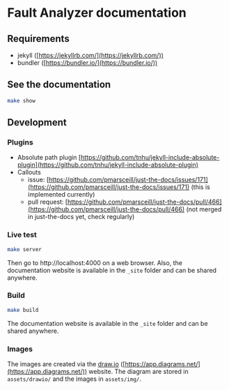 # Fault Analyzer documentation

## Requirements
- jekyll ([https://jekyllrb.com/](https://jekyllrb.com/))
- bundler ([https://bundler.io/](https://bundler.io/))

## See the documentation
```sh
make show
```

## Development
### Plugins
- Absolute path plugin [https://github.com/tnhu/jekyll-include-absolute-plugin](https://github.com/tnhu/jekyll-include-absolute-plugin)
- Callouts 
  - issue: [https://github.com/pmarsceill/just-the-docs/issues/171](https://github.com/pmarsceill/just-the-docs/issues/171) (this is implemented currently)
  - pull request: [https://github.com/pmarsceill/just-the-docs/pull/466](https://github.com/pmarsceill/just-the-docs/pull/466) (not merged in just-the-docs yet, check regularly)

### Live test
```sh
make server
```
Then go to http://localhost:4000 on a web browser. 
Also, the documentation website is available in the `_site` folder and can be shared anywhere.

### Build
```sh
make build
```
The documentation website is available in the `_site` folder and can be shared anywhere.

### Images
The images are created via the [draw.io](https://app.diagrams.net/)
([https://app.diagrams.net/](https://app.diagrams.net/)) website. The diagram
are stored in `assets/drawio/` and the images in `assets/img/`.
